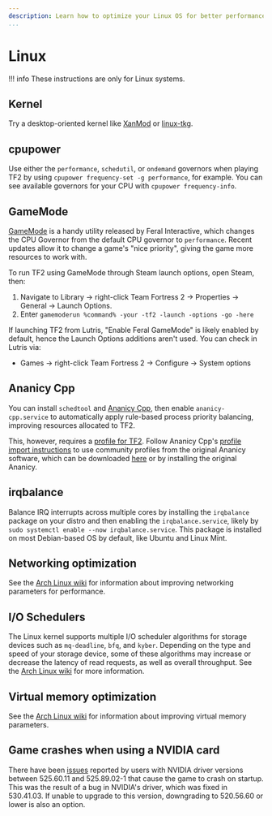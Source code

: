```yaml
---
description: Learn how to optimize your Linux OS for better performance.
...
```


# Linux

!!! info
    These instructions are only for Linux systems.

## Kernel

Try a desktop-oriented kernel like [XanMod](https://xanmod.org) or [linux-tkg](https://github.com/Frogging-Family/linux-tkg).

## cpupower

Use either the `performance`, `schedutil`, or `ondemand` governors when playing TF2 by using `cpupower frequency-set -g performance`, for example. You can see available governors for your CPU with `cpupower frequency-info`.

## GameMode

[GameMode](https://github.com/FeralInteractive/gamemode) is a handy utility released by Feral Interactive, which changes the CPU Governor from the default CPU governor to `performance`. Recent updates allow it to change a game's "nice priority", giving the game more resources to work with.

To run TF2 using GameMode through Steam launch options, open Steam, then:

1. Navigate to Library -> right-click Team Fortress 2 -> Properties -> General -> Launch Options.
2. Enter `gamemoderun %command% -your -tf2 -launch -options -go -here`

If launching TF2 from Lutris, "Enable Feral GameMode" is likely enabled by default, hence the Launch Options additions aren't used. You can check in Lutris via:

- Games -> right-click Team Fortress 2 -> Configure -> System options

## Ananicy Cpp

You can install `schedtool` and [Ananicy Cpp](https://gitlab.com/ananicy-cpp/ananicy-cpp), then enable `ananicy-cpp.service` to automatically apply rule-based process priority balancing, improving resources allocated to TF2.

This, however, requires a [profile for TF2](https://github.com/Nefelim4ag/Ananicy/blob/master/ananicy.d/00-default/games/_steam.rules). Follow Ananicy Cpp's [profile import instructions](https://gitlab.com/ananicy-cpp/ananicy-cpp#community-rules) to use community profiles from the original Ananicy software, which can be downloaded [here](https://github.com/Nefelim4ag/Ananicy) or by installing the original Ananicy.

## irqbalance

Balance IRQ interrupts across multiple cores by installing the `irqbalance` package on your distro and then enabling the `irqbalance.service`, likely by `sudo systemctl enable --now irqbalance.service`.
This package is installed on most Debian-based OS by default, like Ubuntu and Linux Mint.

## Networking optimization

See the [Arch Linux wiki](https://wiki.archlinux.org/index.php/Sysctl#Improving_performance) for information about improving networking parameters for performance.

## I/O Schedulers

The Linux kernel supports multiple I/O scheduler algorithms for storage devices such as `mq-deadline`, `bfq`, and `kyber`. Depending on the type and speed of your storage device, some of these algorithms may increase or decrease the latency of read requests, as well as overall throughput. See the [Arch Linux wiki](https://wiki.archlinux.org/title/Improving_performance#Input/output_schedulers) for more information.

## Virtual memory optimization

See the [Arch Linux wiki](https://wiki.archlinux.org/index.php/Sysctl#Virtual_memory) for information about improving virtual memory parameters.

## Game crashes when using a NVIDIA card

There have been [issues](https://github.com/ValveSoftware/Source-1-Games/issues/4553) reported by users with NVIDIA driver versions between 525.60.11 and 525.89.02-1 that cause the game to crash on startup. This was the result of a bug in NVIDIA's driver, which was fixed in 530.41.03. If unable to upgrade to this version, downgrading to 520.56.60 or lower is also an option.
